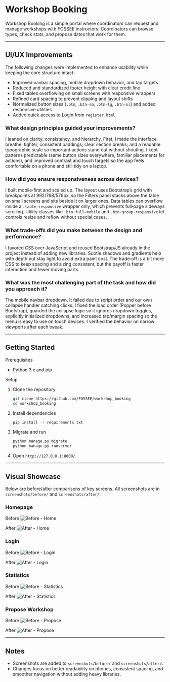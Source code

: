 # **Workshop Booking**

Workshop Booking is a simple portal where coordinators can request and manage workshops with FOSSEE instructors. Coordinators can browse types, check stats, and propose dates that work for them.

---

## UI/UX Improvements

The following changes were implemented to enhance usability while keeping the core structure intact:

- Improved navbar spacing, mobile dropdown behavior, and tap targets
- Reduced and standardized footer height with clear credit line
- Fixed tables overflowing on small screens with responsive wrappers
- Refined card spacing to prevent clipping and layout shifts
- Normalized button sizes (`.btn`, `.btn-sm`, `.btn-lg`, `.btn-xl`) and added responsive utilities
- Added quick access to Login from `register.html`


### What design principles guided your improvements?
I leaned on clarity, consistency, and hierarchy. First, I made the interface breathe: tighter, consistent paddings; clear section breaks; and a readable typographic scale so important actions stand out without shouting. I kept patterns predictable (same button sizes everywhere, familiar placements for actions), and improved contrast and touch targets so the app feels comfortable on a phone and still tidy on a laptop.

### How did you ensure responsiveness across devices?
I built mobile‑first and scaled up. The layout uses Bootstrap’s grid with breakpoints at 992/768/576px, so the Filters panel stacks above the table on small screens and sits beside it on larger ones. Data tables can overflow inside a `.table-responsive` wrapper only, which prevents full‑page sideways scrolling. Utility classes like `.btn-full-mobile` and `.btn-group-responsive` let controls resize and reflow without special cases.

### What trade-offs did you make between the design and performance?
I favored CSS over JavaScript and reused Bootstrap/JS already in the project instead of adding new libraries. Subtle shadows and gradients help with depth but stay light to avoid extra paint cost. The trade‑off is a bit more CSS to keep spacing and sizing consistent, but the payoff is faster interaction and fewer moving parts.

### What was the most challenging part of the task and how did you approach it?
The mobile navbar dropdown. It failed due to script order and our own collapse handler catching clicks. I fixed the load order (Popper before Bootstrap), guarded the collapse logic so it ignores dropdown toggles, explicitly initialized dropdowns, and increased tap/margin spacing so the menu is easy to use on touch devices. I verified the behavior on narrow viewports after each tweak.

---

## Getting Started

Prerequisites
- Python 3.x and pip

Setup
1. Clone the repository
   ```bash
   git clone https://github.com/FOSSEE/workshop_booking
   cd workshop_booking
   ```
2. Install dependencies
   ```bash
   pip install -r requirements.txt
   ```
3. Migrate and run
   ```bash
   python manage.py migrate
   python manage.py runserver
   ```
4. Open `http://127.0.0.1:8000/`

---

## Visual Showcase

Below are before/after comparisons of key screens. All screenshots are in `screenshots/before/` and `screenshots/after/`.

### Homepage
Before
![Before - Home](screenshots/before/home.png)

After
![After - Home](screenshots/after/home.jpeg)

### Login
Before
![Before - Login](screenshots/before/login.png)

After
![After - Login](screenshots/after/login.png)

### Statistics
Before
![Before - Statistics](screenshots/before/statistics.png)

After
![After - Statistics](screenshots/after/statistics.jpeg)

### Propose Workshop
Before
![Before - Propose](screenshots/before/propose.png)

After
![After - Propose](screenshots/after/propose.jpeg)


---

## Notes
- Screenshots are added to `screenshots/before/` and `screenshots/after/`.
- Changes focus on better readability on phones, consistent spacing, and smoother navigation without adding heavy libraries.

